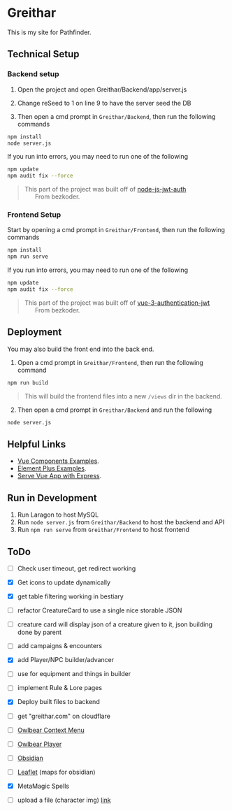 # Greithar

This is my site for Pathfinder.


## Technical Setup


### Backend setup

1. Open the project and open Greithar/Backend/app/server.js
2. Change reSeed to 1 on line 9 to have the server seed the DB

3. Then open a cmd prompt in `Greithar/Backend`, then run the following commands
```sh
npm install
node server.js
```

If you run into errors, you may need to run one of the following
```sh
npm update
npm audit fix --force
```

> This part of the project was built off of [node-js-jwt-auth](https://github.com/bezkoder/node-js-jwt-auth)  
>   &nbsp;&nbsp;&nbsp;&nbsp;&nbsp;    From bezkoder.


### Frontend Setup
Start by opening a cmd prompt in `Greithar/Frontend`, then run the following commands
```sh
npm install
npm run serve
```

If you run into errors, you may need to run one of the following
```sh
npm update
npm audit fix --force
```

> This part of the project was built off of [vue-3-authentication-jwt](https://github.com/bezkoder/vue-3-authentication-jwt)  
>   &nbsp;&nbsp;&nbsp;&nbsp;&nbsp;    From bezkoder.


## Deployment
You may also build the front end into the back end.
1. Open a cmd prompt in `Greithar/Frontend`, then run the following command
```sh
npm run build
```

> This will build the frontend files into a new `/views` dir in the backend.

2. Then open a cmd prompt in `Greithar/Backend` and run the following
```sh
node server.js
```


## Helpful Links
- [Vue Components Examples](https://vuejs.org/examples/#markdown).
- [Element Plus Examples](https://element-plus.org/en-US/component/color-picker.html).
- [Serve Vue App with Express](https://www.bezkoder.com/serve-vue-app-express/).


## Run in Development
1. Run Laragon to host MySQL
2. Run `node server.js` from `Greithar/Backend` to host the backend and API
3. Run `npm run serve` from `Greithar/Frontend` to host frontend




## ToDo
- [ ] Check user timeout, get redirect working
- [x] Get icons to update dynamically
- [x] get table filtering working in bestiary
- [ ] refactor CreatureCard to use a single nice storable JSON

- [ ] creature card will display json of a creature given to it, json building done by parent

- [ ] add campaigns & encounters

- [x] add Player/NPC builder/advancer
- [ ] use <el-drawer> for equipment and things in builder
- [ ] implement Rule & Lore pages

- [x] Deploy built files to backend
- [ ] get "greithar.com" on cloudflare

- [ ] [Owlbear Context Menu](https://docs.owlbear.rodeo/extensions/tutorial-initiative-tracker/implement-the-context-menu-item/)
- [ ] [Owlbear Player](https://docs.owlbear.rodeo/extensions/apis/player/)
- [ ] [Obsidian](https://obsidian.md/)
- [ ] [Leaflet](https://github.com/javalent/obsidian-leaflet) (maps for obsidian)

- [x] MetaMagic Spells
- [ ] upload a file (character img) [link](https://serversideup.net/uploading-files-vuejs-axios/)
